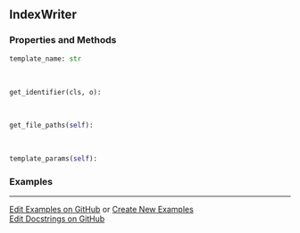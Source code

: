 ## <a id="Peeves.Doc.Writers.IndexWriter">IndexWriter</a>


### Properties and Methods
```python
template_name: str
```
<a id="Peeves.Doc.Writers.IndexWriter.get_identifier">&nbsp;</a>
```python
get_identifier(cls, o): 
```

<a id="Peeves.Doc.Writers.IndexWriter.get_file_paths">&nbsp;</a>
```python
get_file_paths(self): 
```

<a id="Peeves.Doc.Writers.IndexWriter.template_params">&nbsp;</a>
```python
template_params(self): 
```

### Examples


___

[Edit Examples on GitHub](https://github.com/McCoyGroup/References/edit/gh-pages/Documentation/examples/Peeves/Doc/Writers/IndexWriter.md) or 
[Create New Examples](https://github.com/McCoyGroup/References/new/gh-pages/?filename=Documentation/examples/Peeves/Doc/Writers/IndexWriter.md) <br/>
[Edit Docstrings on GitHub](https://github.com/McCoyGroup/Peeves/edit/master/Doc/Writers.py?message=Update%20Docs)